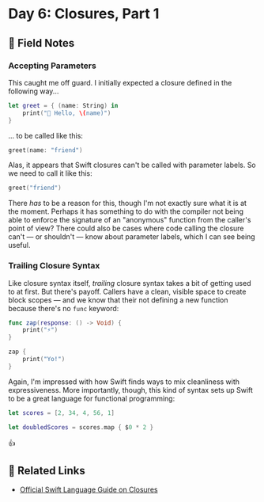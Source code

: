 # Day 6: Closures, Part 1

## 📒 Field Notes

### Accepting Parameters

This caught me off guard. I initially expected a closure defined in the following way...

```swift
let greet = { (name: String) in
    print("👋 Hello, \(name)")
}
```

... to be called like this:

```swift
greet(name: "friend")
```

Alas, it appears that Swift closures can't be called with parameter labels. So we need to call it like this:

```swift
greet("friend")
```

There _has_ to be a reason for this, though I'm not exactly sure what it is at the moment. Perhaps it has something to
do with the compiler not being able to enforce the signature of an "anonymous" function from the caller's point of view? There could also be cases where code calling the closure can't &mdash; or shouldn't &mdash; know about parameter labels, which I can see being useful.


### Trailing Closure Syntax

Like closure syntax itself, _trailing_ closure syntax takes a bit of getting used to at first. But there's payoff. Callers have a clean, visible space to create block scopes &mdash; and we know that their not defining a new function because there's no `func` keyword:

```swift
func zap(response: () -> Void) {
    print("⚡️")
}

zap {
    print("Yo!")
}
```

Again, I'm impressed with how Swift finds ways to mix cleanliness with expressiveness. More importantly, though, this kind of syntax sets up Swift to be a great language for functional programming:

```swift
let scores = [2, 34, 4, 56, 1]

let doubledScores = scores.map { $0 * 2 }
```

👍


## 🔗 Related Links

- [Official Swift Language Guide on Closures](https://docs.swift.org/swift-book/LanguageGuide/Closures.html)

